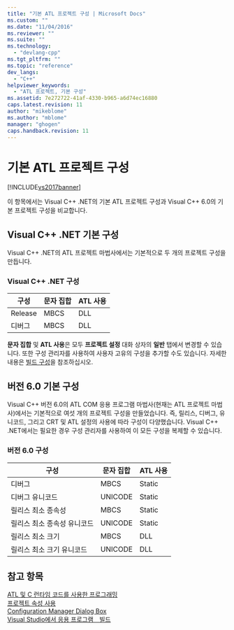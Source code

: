 ```yaml
---
title: "기본 ATL 프로젝트 구성 | Microsoft Docs"
ms.custom: ""
ms.date: "11/04/2016"
ms.reviewer: ""
ms.suite: ""
ms.technology: 
  - "devlang-cpp"
ms.tgt_pltfrm: ""
ms.topic: "reference"
dev_langs: 
  - "C++"
helpviewer_keywords: 
  - "ATL 프로젝트, 기본 구성"
ms.assetid: 7e272722-41af-4330-b965-a6d74ec16880
caps.latest.revision: 11
author: "mikeblome"
ms.author: "mblome"
manager: "ghogen"
caps.handback.revision: 11
---
```

# 기본 ATL 프로젝트 구성
[!INCLUDE[vs2017banner](../../assembler/inline/includes/vs2017banner.md)]

이 항목에서는 Visual C\+\+ .NET의 기본 ATL 프로젝트 구성과 Visual C\+\+ 6.0의 기본 프로젝트 구성을 비교합니다.  
  
## Visual C\+\+ .NET 기본 구성  
 Visual C\+\+ .NET의 ATL 프로젝트 마법사에서는 기본적으로 두 개의 프로젝트 구성을 만듭니다.  
  
### Visual C\+\+ .NET 구성  
  
|구성|문자 집합|ATL 사용|  
|--------|-----------|------------|  
|Release|MBCS|DLL|  
|디버그|MBCS|DLL|  
  
 **문자 집합** 및 **ATL 사용**은 모두 **프로젝트 설정** 대화 상자의 **일반** 탭에서 변경할 수 있습니다.  또한 구성 관리자를 사용하여 사용자 고유의 구성을 추가할 수도 있습니다.  자세한 내용은 [빌드 구성](../Topic/Understanding%20Build%20Configurations.md)을 참조하십시오.  
  
## 버전 6.0 기본 구성  
 Visual C\+\+ 버전 6.0의 ATL COM 응용 프로그램 마법사\(현재는 ATL 프로젝트 마법사\)에서는 기본적으로 여섯 개의 프로젝트 구성을 만들었습니다.  즉, 릴리스, 디버그, 유니코드, 그리고 CRT 및 ATL 설정의 사용에 따라 구성이 다양했습니다.  Visual C\+\+ .NET에서는 필요한 경우 구성 관리자를 사용하여 이 모든 구성을 복제할 수 있습니다.  
  
### 버전 6.0 구성  
  
|구성|문자 집합|ATL 사용|  
|--------|-----------|------------|  
|디버그|MBCS|Static|  
|디버그 유니코드|UNICODE|Static|  
|릴리스 최소 종속성|MBCS|Static|  
|릴리스 최소 종속성 유니코드|UNICODE|Static|  
|릴리스 최소 크기|MBCS|DLL|  
|릴리스 최소 크기 유니코드|UNICODE|DLL|  
  
## 참고 항목  
 [ATL 및 C 런타임 코드를 사용한 프로그래밍](../../atl/programming-with-atl-and-c-run-time-code.md)   
 [프로젝트 속성 사용](../../ide/working-with-project-properties.md)   
 [Configuration Manager Dialog Box](http://msdn.microsoft.com/ko-kr/fa182dca-282e-4ae5-bf37-e155344ca18b)   
 [Visual Studio에서 응용 프로그램　빌드](../Topic/Compiling%20and%20Building%20in%20Visual%20Studio.md)